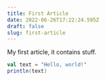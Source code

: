 ```yaml
---
title: First Article
date: 2022-06-26T17:22:24.595Z
draft: false    
slug: first-article
---
```


My first article, it contains stuff.

```scala
val text = "Hello, world!"
println(text)
```
